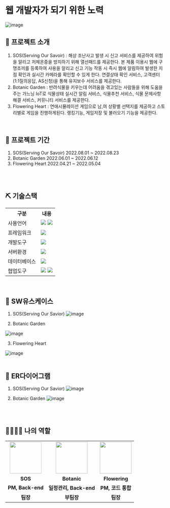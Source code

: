 # 웹 개발자가 되기 위한 노력
![image](https://user-images.githubusercontent.com/104811321/188825572-91aec1ae-1c73-4f4d-9403-59c7f74edd32.png)

## 👀 프로젝트 소개
1. SOS(Serving Our Savoir)
 : 해상 조난사고 발생 시 신고 서비스를 제공하여 위험을 알리고 저체온증을 방지하기 위해 열선패드를 제공한다. 본 제품 이용시 웹에 구명조끼를 등록하여 사용을 알리고 신고 기능 작동 시 즉시 웹에 알림하여 발생한 지점 확인과 실시간 카메라를 확인할 수 있게 한다. 연결상태 확인 서비스, 고객센터(1:1질의응답, AS신청)을 통해 유지보수 서비스를 제공한다.
2. Botanic Garden
 : 반려식물을 키우는데 어려움을 겪고있는 사람들을 위해 도움을 주는 가느닝 IoT로 식물상태 실시간 알림 서비스, 식물추천 서비스, 식물 문제사항 해결 서비스, 커뮤니티 서비스를 제공한다.
3. Flowering Heart
 : 연애시뮬레이션 게임으로 남,여 상황별 선택지를 제공하고 스토리별로 게임을 진행하게된다. 랭킹기능, 게임저장 및 불러오기 기능을 제공한다.
<br>

## 📅 프로젝트 기간
1. SOS(Serving Our Savoir)
2022.08.01 ~ 2022.08.23
2. Botanic Garden
2022.06.01 ~ 2022.06.12
3. Flowering Heart
2022.04.21 ~ 2022.05.04
<br>
<br>

## ⛏ 기술스택
<table>
    <tr>
        <th>구분</th>
        <th>내용</th>
    </tr>
    <tr>
        <td>사용언어</td>
        <td>
            <img src="https://img.shields.io/badge/Java-007396?style=for-the-badge&logo=java&logoColor=white"/>
            <img src="https://img.shields.io/badge/JavaScript-F7DF1E?style=for-the-badge&logo=JavaScript&logoColor=white"/>
        </td>
    </tr>
    <tr>
        <td>프레임워크</td>
        <td>
            <img src="https://img.shields.io/badge/Spring-008000?style=for-the-badge&logo=Spring&logoColor=green"/>
        </td>
    </tr>
    <tr>
        <td>개발도구</td>
        <td>
            <img src="https://img.shields.io/badge/Eclipse-2C2255?style=for-the-badge&logo=Eclipse&logoColor=white"/>
        </td>
    </tr>
    <tr>
        <td>서버환경</td>
        <td>
            <img src="https://img.shields.io/badge/Apache Tomcat-D22128?style=for-the-badge&logo=Apache Tomcat&logoColor=white"/>
        </td>
    </tr>
    <tr>
        <td>데이터베이스</td>
        <td>
            <img src="https://img.shields.io/badge/Oracle 11g-F80000?style=for-the-badge&logo=Oracle&logoColor=white"/>
        </td>
    </tr>
    <tr>
        <td>협업도구</td>
        <td>
            <img src="https://img.shields.io/badge/Git-F05032?style=for-the-badge&logo=Git&logoColor=white"/>
            <img src="https://img.shields.io/badge/GitHub-181717?style=for-the-badge&logo=GitHub&logoColor=white"/>
        </td>
    </tr>
</table>

<br>



## 📌 SW유스케이스
1. SOS(Serving Our Savior)
![image](https://user-images.githubusercontent.com/104811321/188815331-87bca201-4d76-4f5d-a5d6-52fa85ac6da8.png)

2. Botanic Garden

![image](https://user-images.githubusercontent.com/104811321/188813518-324f240c-7816-47e8-aec5-d577430594b2.png)

3. Flowering Heart

![image](https://user-images.githubusercontent.com/104811321/188812749-14112658-aa58-4618-a48f-e49de582bafc.png)
<br>
<br>


## 📌 ER다이어그램
1. SOS(Serving Our Savior)
![image](https://user-images.githubusercontent.com/104811321/188813313-c013c5a7-d0e7-4242-a1ed-00b0d997cb4c.png)

2. Botanic Garden 
![image](https://user-images.githubusercontent.com/104811321/187015688-1a9b7f52-f0c3-4208-b1ed-073cbbb05c62.png)
<br>
<br>

## 👨‍👩‍👦‍👦 나의 역할
<table>
  <tr>
    <td align="center"><img src="https://item.kakaocdn.net/do/fd49574de6581aa2a91d82ff6adb6c0115b3f4e3c2033bfd702a321ec6eda72c" width="100" height="100"/></td>
    <td align="center"><img src="https://mb.ntdtv.kr/assets/uploads/2019/01/Screen-Shot-2019-01-08-at-4.31.55-PM-e1546932545978.png" width="100" height="100"/></td>
    <td align="center"><img src="https://mblogthumb-phinf.pstatic.net/20160127_177/krazymouse_1453865104404DjQIi_PNG/%C4%AB%C4%AB%BF%C0%C7%C1%B7%BB%C1%EE_%B6%F3%C0%CC%BE%F0.png?type=w2" width="100" height="100"/></td>
  </tr>
  <tr>
    <td align="center"><strong>SOS</strong></td>
    <td align="center"><strong>Botanic</strong></td>
    <td align="center"><strong>Flowering</strong></td>
  </tr>
  <tr>
    <td align="center"><b>PM, Back-end</b></td>
    <td align="center"><b>일정관리, Back-end</b></td>
    <td align="center"><b>PM, 코드 통합</b></td>
  </tr>
  <tr>
    <td align="center"><b>팀장</b></td>
    <td align="center"><b>부팀장</b></td>
    <td align="center"><b>팀장</b></td>
  </tr>
</table>
